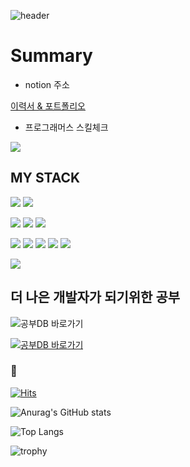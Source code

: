 ![header](https://capsule-render.vercel.app/api?type=waving&color=gradient&height=300&section=header&text=Welcome%20To%20Soonhansaram&fontSize=60)


# Summary

- notion 주소

[이력서 & 포트폴리오](https://www.notion.so/_-e9ebc12e9f0e458c8ebf6a085ac4a6e0)

- 프로그래머스 스킬체크

![](https://career.programmers.co.kr/packs/media/images/img-badge-skill-1-3ddce02a.png)

## MY STACK 

![](https://img.shields.io/badge/Language-Dart-blue) ![](https://img.shields.io/badge/Language-JavaScript-blue) 


![](https://img.shields.io/badge/DB-mysql-red) ![](https://img.shields.io/badge/DB-mongoDB-red) ![](https://img.shields.io/badge/DB-firebase-red)


![](https://img.shields.io/badge/stack-nodeJs-yellow) ![](https://img.shields.io/badge/stack-reactJS-yellow) ![](https://img.shields.io/badge/stack-html-yellow) ![](https://img.shields.io/badge/stack-css-yellow) ![](https://img.shields.io/badge/stack-WebSocket-yellow)


![](https://img.shields.io/badge/App-flutter-green)

## 더 나은 개발자가 되기위한 공부

![[공부DB 바로가기](https://github.com/SoonhanSaram/SSRpractice/assets/115523539/d13b1516-064a-498a-9129-82fdea5cf7d0)]()

<a href="https://www.notion.so/4cef5eaf30e5423a8a90a282ae9d22f5?v=684054b65f6f4d5f85e114226a2913dc&pvs=4">
  <img src="https://github.com/SoonhanSaram/SSRpractice/assets/115523539/d13b1516-064a-498a-9129-82fdea5cf7d0" alt="공부DB 바로가기">
</a>


### :walking:  

[![Hits](https://hits.seeyoufarm.com/api/count/incr/badge.svg?url=https%3A%2F%2Fgithub.com%2Fsoonhansaram%2Fhit-counter&count_bg=%23DDDDDD&title_bg=%23A4FB89&icon=&icon_color=%23000000&title=hits&edge_flat=false)](https://hits.seeyoufarm.com)



![Anurag's GitHub stats](https://github-readme-stats.vercel.app/api?username=soonhansaram)

![Top Langs](https://github-readme-stats.vercel.app/api/top-langs/?username=soonhansaram&theme=dark&layout=compact)

![trophy](https://github-profile-trophy.vercel.app/?username=soonhansaram&theme=onedark&row=1)
